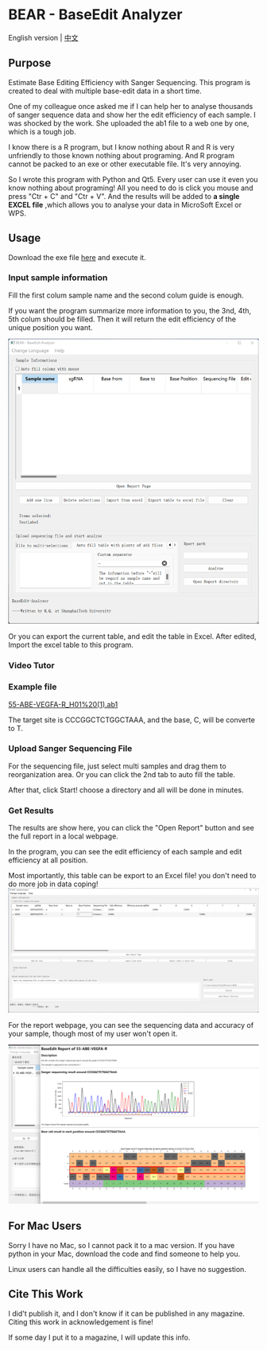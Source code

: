 # BEAR - BaseEdit Analyzer
English version | [中文](/README_zh.md)
## Purpose
Estimate Base Editing Efficiency with Sanger Sequencing. This program is created to deal with multiple base-edit data in a short time.

One of my colleague once asked me if I can help her to analyse thousands of 
sanger sequence data and show her the edit efficiency of each sample. I was shocked
by the work. She uploaded the ab1 file to a web one by one, which is a tough job.

I know there is a R program, but I know nothing about R and R is very unfriendly
to those known nothing about programing. And R program cannot be packed to
an exe or other executable file. It's very annoying.

So I wrote this program with Python and Qt5. Every user can use it 
even you know nothing about programing! All you need to do is click you mouse
and press "Ctr + C" and "Ctr + V". And the results will be added to **a single EXCEL file**
,which allows you to analyse your data in MicroSoft Excel or WPS.

## Usage
Download the exe file [here](https://github.com/Masterchiefm/BEAR/releases/latest) and execute it.

### Input sample information
Fill the first colum sample name  and the second colum guide is enough. 

If you want the program summarize more information to you, the 3nd, 4th, 5th
colum should be filled. Then it will return the edit efficiency of the unique
position you want.

![](/screenshot.png)

Or you can export the current table, and edit the table in Excel. After edited,
Import the excel table to this program.


### Video Tutor

### Example file
[55-ABE-VEGFA-R_H01%20(1).ab1](https://github.com/Masterchiefm/BEAR/blob/master/55-ABE-VEGFA-R_H01%20(1).ab1)

The target site is CCCGGCTCTGGCTAAA, and the base, C, will be converte to T.

### Upload Sanger Sequencing File
For the sequencing file, just select multi samples and drag them to reorganization 
area. Or you can click the 2nd tab to auto fill the table.

After that, click Start! choose a directory and all will be done in minutes.

### Get Results
The results are show here, you can click the "Open Report" button and see the full
report in a local webpage.


In the program, you can see the edit efficiency of each sample and edit efficiency 
at all position.

Most importantly, this table can be export to an Excel file! you don't need
to do more job in data coping!
![](/screenshot2.png)

For the report webpage, you can see the sequencing data and accuracy of your sample, though
most of my user won't open it.

![](/screenshot3.png)


## For Mac Users
Sorry I have no Mac, so I cannot pack it to a mac version. If you have python in your Mac,
download the code and find someone to help you.

Linux users can handle all the difficulties easily, so I have no suggestion.


## Cite This Work
I did't publish it, and I don't know if it can be published in any magazine.
Citing this work in acknowledgement is fine!

If some day I put it to a magazine, I will update this info.
